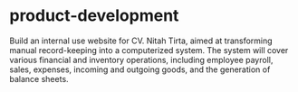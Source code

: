 # product-development
Build an internal use website for CV. Nitah Tirta, aimed at transforming manual record-keeping into a computerized system. The system will cover various financial and inventory operations, including employee payroll, sales, expenses, incoming and outgoing goods, and the generation of balance sheets.

